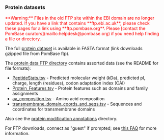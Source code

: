 ### Protein datasets

<div style="color: red">
**Warning:** Files in the old FTP site within the EBI domain are no
  longer updated. If you have a link that contains **ftp.ebi.ac.uk**,
  please check these pages for a link using
  **ftp.pombase.org**. Please [contact the PomBase
  curators](mailto:helpdesk@pombase.org) if you need help finding a
  file or directory.
</div>

The full [protein dataset](ftp://ftp.pombase.org/pombe/genome_sequence_and_features/feature_sequences/peptide.fa.gz)
is available in FASTA format (link downloads gzipped file from PomBase ftp).

The [protein data FTP directory](ftp://ftp.pombase.org/pombe/Protein_data/) 
contains assorted data (see the README for file formats):

-   [PeptideStats.tsv](ftp://ftp.pombase.org/pombe/Protein_data/PeptideStats.tsv) - 
    Predicted molecular weight (kDa), predicted pI, charge, length
    (residues), codon adaptation index (CAI)
-   [Protein_Features.tsv](ftp://ftp.pombase.org/pombe/Protein_data/Protein_Features.tsv) - 
    Protein features such as domains and family assignments
-   [aa_composition.tsv](ftp://ftp.pombase.org/pombe/Protein_data/aa_composition.tsv) - 
    Amino acid composition
-   [transmembrane_domain_coords_and_seqs.tsv](ftp://ftp.pombase.org/pombe/Protein_data/transmembrane_domain_coords_and_seqs.tsv) - 
    Sequences and coordinates for transmembrane domains


Also see the [protein modification annotations](ftp://ftp.pombase.org/pombe/annotations/modifications/) directory.
    
For FTP downloads, connect as "guest" if prompted; see [this
FAQ](faq/do-i-need-password-download-ftp-site) for more information.
